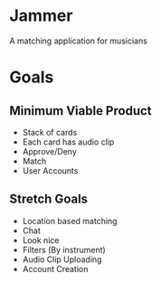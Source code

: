 # Jammer
A matching application for musicians

# Goals
## Minimum Viable Product
* Stack of cards
* Each card has audio clip
* Approve/Deny
* Match
* User Accounts

## Stretch Goals
* Location based matching
* Chat
* Look nice
* Filters (By instrument)
* Audio Clip Uploading
* Account Creation
